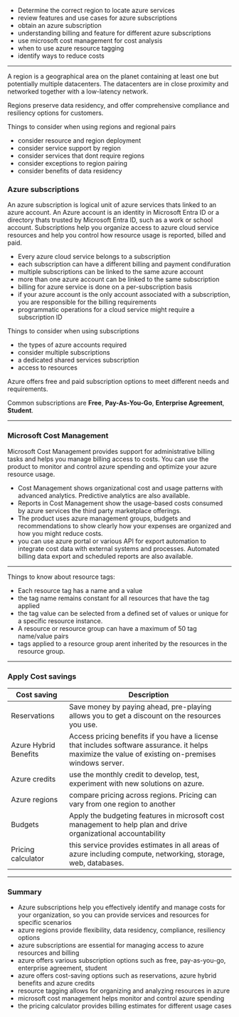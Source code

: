 
- Determine the correct region to locate azure services
- review features and use cases for azure subscriptions
- obtain an azure subscription
- understanding billing and feature for different azure subscriptions
- use microsoft cost management for cost analysis
- when to use azure resource tagging
- identify ways to reduce costs

---

A region is a geographical area on the planet containing at least one but potentially multiple datacenters. The datacenters are in close proximity and networked together with a low-latency network.

Regions preserve data residency, and offer comprehensive compliance and resiliency options for customers.


Things to consider when using regions and regional pairs
- consider resource and region deployment
- consider service support by region
- consider services that dont require regions
- consider exceptions to region pairing
- consider benefits of data residency


### Azure subscriptions

An azure subscription is logical unit of azure services thats linked to an azure account. An Azure account is an identity in Microsoft Entra ID or a directory thats trusted by Microsoft Entra ID, such as a work or school account. Subscriptions help you organize access to azure cloud service resources and help you control how resource usage is reported, billed and paid.


- Every azure cloud service belongs to a subscription
- each subscription can have a different billing and payment condifuration
- multiple subscriptions can be linked to the same azure account
- more than one azure account can be linked to the same subscription
- billing for azure service is done on a per-subscription basis
- if your azure account is the only account associated with a subscription, you are responsible for the billing requirements
- programmatic operations for a cloud service might require a subscription ID


Things to consider when using subscriptions
- the types of azure accounts required
- consider multiple subscriptions
- a dedicated shared services subscription
- access to resources


Azure offers free and paid subscription options to meet different needs and requirements.

Common subscriptions are **Free**, **Pay-As-You-Go**, **Enterprise Agreement**, **Student**. 

---

### Microsoft Cost Management

Microsoft Cost Management provides support for administrative billing tasks and helps you manage billing access to costs. You can use the product to monitor and control azure spending and optimize your azure resource usage.

- Cost Management shows organizational cost and usage patterns with advanced analytics. Predictive analytics are also available.
- Reports in Cost Management show the usage-based costs consumed by azure services the third party marketplace offerings.
- The product uses azure management groups, budgets and recommendations to show clearly how your expenses are organized and how you might reduce costs.
- you can use azure portal or various API for export automation to integrate cost data with external systems and processes. Automated billing data export and scheduled reports are also available.

---

Things to know about resource tags:
- Each resource tag has a name and a value
- the tag name remains constant for all resources that have the tag applied
- the tag value can be selected from a defined set of values or unique for a specific resource instance.
- A resource or resource group can have a maximum of 50 tag name/value pairs
- tags applied to a resource group arent inherited by the resources in the resource group.


---

### Apply Cost savings

| Cost saving           | Description                                                                                                                                         |
| --------------------- | --------------------------------------------------------------------------------------------------------------------------------------------------- |
| Reservations          | Save money by paying ahead, pre-playing allows you to get a discount on the resources you use.                                                      |
| Azure Hybrid Benefits | Access pricing benefits if you have a license that includes software assurance. it helps maximize the value of existing on-premises windows server. |
| Azure credits         | use the monthly credit to develop, test, experiment with new solutions on azure.                                                                    |
| Azure regions         | compare pricing across regions. Pricing can vary from one region to another                                                                         |
| Budgets               | Apply the budgeting features in microsoft cost management to help plan and drive organizational accountability                                      |
| Pricing calculator                      | this service provides estimates in all areas of azure including compute, networking, storage, web, databases.                                                                                                                                                    |

---

### Summary

- Azure subscriptions help you effectively identify and manage costs for your organization, so you can provide services and resources for specific scenarios
- azure regions provide flexibility, data residency, compliance, resiliency options
- azure subscriptions are essential for managing access to azure resources and billing
- azure offers various subscription options such as free, pay-as-you-go, enterprise agreement, student
- azure offers cost-saving options such as reservations, azure hybrid benefits and azure credits
- resource tagging allows for organizing and analyzing resources in azure
- microsoft cost management helps monitor and control azure spending
- the pricing calculator provides billing estimates for different usage cases